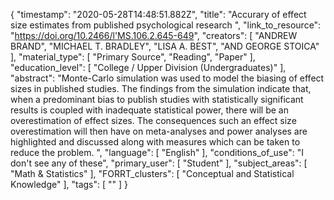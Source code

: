 {
    "timestamp": "2020-05-28T14:48:51.882Z",
    "title": "Accurary of effect size estimates from published psychological research ",
    "link_to_resource": "https://doi.org/10.2466/l'MS.106.2.645-649",
    "creators": [
        "ANDREW BRAND",
        "MICHAEL T. BRADLEY",
        "LISA A. BEST",
        "AND GEORGE STOICA"
    ],
    "material_type": [
        "Primary Source",
        "Reading",
        "Paper"
    ],
    "education_level": [
        "College / Upper Division (Undergraduates)"
    ],
    "abstract": "Monte-Carlo simulation was used to model the biasing of effect sizes in published studies. The findings from the simulation indicate that, when a predominant bias to publish studies with statistically significant results is coupled with inadequate statistical power, there will be an overestimation of effect sizes. The consequences such an effect size overestimation will then have on meta-analyses and power analyses are highlighted and discussed along with measures which can be taken to reduce the problem. ",
    "language": [
        "English"
    ],
    "conditions_of_use": "I don't see any of these",
    "primary_user": [
        "Student"
    ],
    "subject_areas": [
        "Math & Statistics"
    ],
    "FORRT_clusters": [
        "Conceptual and Statistical Knowledge"
    ],
    "tags": [
        ""
    ]
}